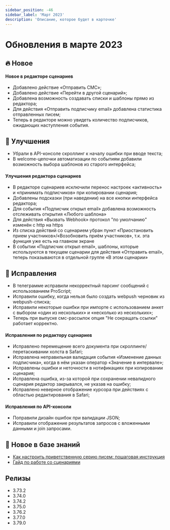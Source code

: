 ```yaml
---
sidebar_position: -46
sidebar_label: 'Март 2023'
description: 'Описание, которое будет в карточке'
---
```


# Обновления в марте 2023

## 🔥 Новое

#### Новое в редакторе сценариев

- Добавлено действие «Отправить СМС»;
- Добавлено действие «Перейти в другой сценарий»;
- Добавлена возможность создавать списки и шаблоны прямо из редактора;
- Для действия «Отправить подписчику email» добавлена статистика отправленных писем;
- Теперь в редакторе можно увидеть количество подписчиков, ожидающих наступления события.

## 🚀 Улучшения

- Убрали в API-консоле скроллинг к началу ошибки при вводе текста;
- В welcome-цепочки автоматизации по событиям добавили возможность выбора шаблонов из старого интерфейса;

#### Улучшения редактора сценариев

- В редакторе сценариев исключили перенос настроек «активность» и «принимать подписчиков» при копировании сценария;
- Добавлены подсказки (при наведении) на все кнопки интерфейса редактора;
- Для события «Подписчик открыл email» добавлена возможность отслеживать открытия «Любого шаблона»
- Для действия «Вызвать Webhook» протокол "по умолчанию" изменён с http на https
- Из списка действий со сценарием убран пункт «Приостановить прием участников»/«Возобновить приём участников», т.к. эта функция уже есть на главном экране
- В событии «Подписчик открыл email», шаблоны, которые используются в текущем сценарии для действия «Отправить email», теперь показываются в отдельной группе «В этом сценарии»

## 🐛 Исправления

- В телеграмме исправили некорректный парсинг сообщений с использованием ProScript;
- Исправили ошибку, когда нельзя было создать webpush черновик из webpush-списка;
- Исправили некоторые ошибки при импорте с использованием анкет с выбором «один из нескольких» и «несколько из нескольких»;
- Теперь при выпуске смс-рассылок опция "Не сокращать ссылки" работает корректно.

#### Исправления по редактору сценариев

- Исправлено перемещение всего документа при скроллинге/перетаскивании холста в Safari;
- Исправлена неправильная валидация события «Изменение данных подписчика», когда в нём указан оператор «Значение в интервале»;
- Исправлены ошибки и неточности в нотификациях при копировании сценария;
- Исправлена ошибка, из-за которой при сохранении невалидного сценария редактор закрывался, не указав на ошибку;
- Исправлено неверное отображение курсора при действиях с областью редактирования в Safari;

#### Исправления по API-консоли

- Поправили дизайн ошибок при валидации JSON;
- Исправили отображение результатов запросов с вложенными данными и join запросами.

## 📖 Новое в базе знаний

- [Как настроить приветственную серию писем: пошаговая инструкция](https://docs.sendsay.ru/automations/automation-with-workflows/welcome-series-with-workflow/)
- [Гайд по работе со сценариями](https://docs.sendsay.ru/automations/automation-with-workflows/workflow-guide)

## Релизы

- 3.73.2
- 3.74.0
- 3.74.2
- 3.75.0
- 3.76.2
- 3.77.0
- 3.79.0
